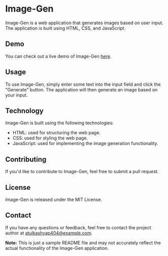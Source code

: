 # Image-Gen

Image-Gen is a web application that generates images based on user input. The application is built using HTML, CSS, and JavaScript.

## Demo

You can check out a live demo of Image-Gen [here](#).

## Usage

To use Image-Gen, simply enter some text into the input field and click the "Generate" button. The application will then generate an image based on your input.

## Technology

Image-Gen is built using the following technologies:

- HTML: used for structuring the web page.
- CSS: used for styling the web page.
- JavaScript: used for implementing the image generation functionality.

## Contributing

If you'd like to contribute to Image-Gen, feel free to submit a pull request.

## License

Image-Gen is released under the MIT License.

## Contact

If you have any questions or feedback, feel free to contact the project author at [atulkashyap404@example.com](mailto:atulkashyap404@example.com).

**Note:** This is just a sample README file and may not accurately reflect the actual functionality of the Image-Gen application.

